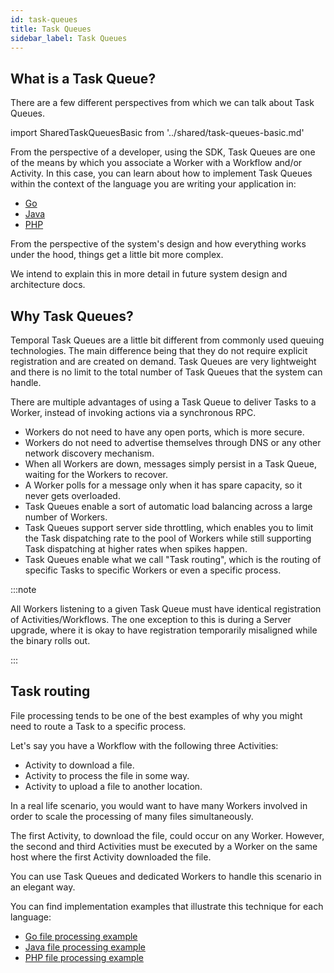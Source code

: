 ```yaml
---
id: task-queues
title: Task Queues
sidebar_label: Task Queues
---
```


## What is a Task Queue?

There are a few different perspectives from which we can talk about Task Queues.

import SharedTaskQueuesBasic from '../shared/task-queues-basic.md'

<SharedTaskQueuesBasic
workflowLink="/docs/concepts/workflows"
workerLink="/docs/concepts/workers"
/>

From the perspective of a developer, using the SDK, Task Queues are one of the means by which you associate a Worker with a Workflow and/or Activity.
In this case, you can learn about how to implement Task Queues within the context of the language you are writing your application in:

- [Go](/docs/go/task-queues)
- [Java](/docs/java/task-queues)
- [PHP](/docs/php/task-queues)

From the perspective of the system's design and how everything works under the hood, things get a little bit more complex.

We intend to explain this in more detail in future system design and architecture docs.

## Why Task Queues?

Temporal Task Queues are a little bit different from commonly used queuing technologies.
The main difference being that they do not require explicit registration and are created on demand.
Task Queues are very lightweight and there is no limit to the total number of Task Queues that the system can handle.

There are multiple advantages of using a Task Queue to deliver Tasks to a Worker, instead of invoking actions via a synchronous RPC.

- Workers do not need to have any open ports, which is more secure.
- Workers do not need to advertise themselves through DNS or any other network discovery mechanism.
- When all Workers are down, messages simply persist in a Task Queue, waiting for the Workers to recover.
- A Worker polls for a message only when it has spare capacity, so it never gets overloaded.
- Task Queues enable a sort of automatic load balancing across a large number of Workers.
- Task Queues support server side throttling, which enables you to limit the Task dispatching rate to the pool of Workers while still supporting Task dispatching at higher rates when spikes happen.
- Task Queues enable what we call "Task routing", which is the routing of specific Tasks to specific Workers or even a specific process.

:::note

All Workers listening to a given Task Queue must have identical registration of Activities/Workflows.
The one exception to this is during a Server upgrade, where it is okay to have registration temporarily misaligned while the binary rolls out.

:::

## Task routing

File processing tends to be one of the best examples of why you might need to route a Task to a specific process.

Let's say you have a Workflow with the following three Activities:

- Activity to download a file.
- Activity to process the file in some way.
- Activity to upload a file to another location.

In a real life scenario, you would want to have many Workers involved in order to scale the processing of many files simultaneously.

The first Activity, to download the file, could occur on any Worker.
However, the second and third Activities must be executed by a Worker on the same host where the first Activity downloaded the file.

You can use Task Queues and dedicated Workers to handle this scenario in an elegant way.

You can find implementation examples that illustrate this technique for each language:

- [Go file processing example](https://github.com/temporalio/samples-go/tree/master/fileprocessing)
- [Java file processing example](https://github.com/temporalio/samples-java/tree/master/src/main/java/io/temporal/samples/fileprocessing)
- [PHP file processing example](https://github.com/temporalio/samples-php/tree/master/app/src/FileProcessing)
